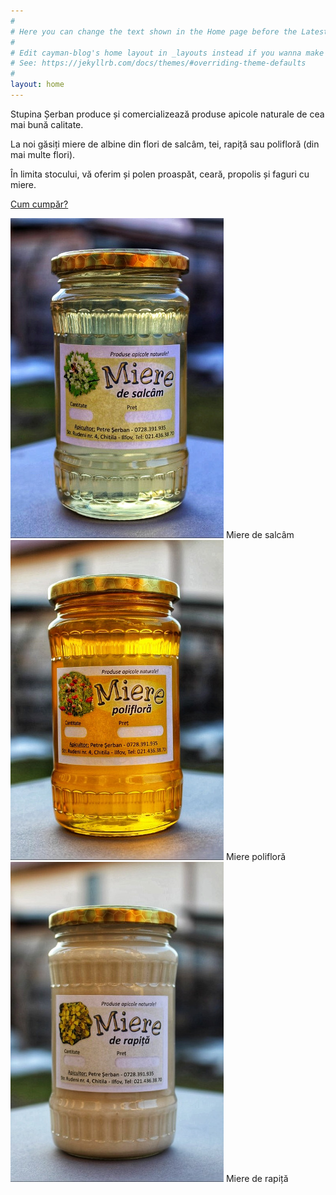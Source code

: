 ```yaml
---
#
# Here you can change the text shown in the Home page before the Latest Posts section.
#
# Edit cayman-blog's home layout in _layouts instead if you wanna make some changes
# See: https://jekyllrb.com/docs/themes/#overriding-theme-defaults
#
layout: home
---
```


Stupina Șerban produce și comercializează produse apicole naturale de cea mai bună calitate. 

La noi găsiți miere de albine din flori de salcâm, tei, rapiță sau polifloră (din mai multe flori).

În limita stocului, vă oferim și polen proaspăt, ceară, propolis și faguri cu miere. 

<a href="{{ about_page.url | relative_url }}" aria-label="Contact" title="Contactează Stupina Șerban">Cum cumpăr?</a>

<div>
    <div class="image-row-3"> <img src="assets/salcam-512.jpeg" alt="Miere de salcâm"/> Miere de salcâm </div>
    <div class="image-row-3"> <img src="assets/poliflora-512.jpeg" alt="Miere polifloră"/> Miere polifloră </div>
    <div class="image-row-3"> <img src="assets/rapita-512.jpeg" alt="Miere de rapiță"/> Miere de rapiță</div>
</div>
